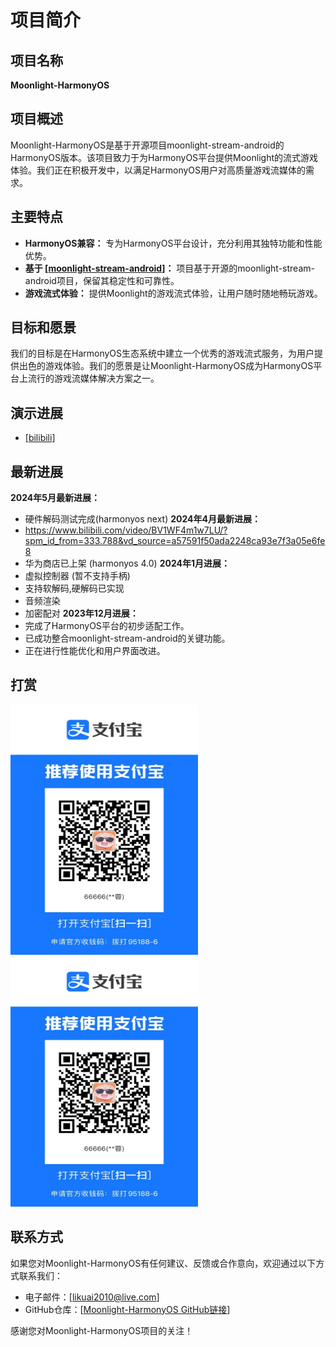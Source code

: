 # 项目简介

## 项目名称

**Moonlight-HarmonyOS**

## 项目概述

Moonlight-HarmonyOS是基于开源项目moonlight-stream-android的HarmonyOS版本。该项目致力于为HarmonyOS平台提供Moonlight的流式游戏体验。我们正在积极开发中，以满足HarmonyOS用户对高质量游戏流媒体的需求。

## 主要特点

- **HarmonyOS兼容：** 专为HarmonyOS平台设计，充分利用其独特功能和性能优势。
- **基于 [[moonlight-stream-android](https://github.com/moonlight-stream/moonlight-android/)]：** 项目基于开源的moonlight-stream-android项目，保留其稳定性和可靠性。
- **游戏流式体验：** 提供Moonlight的游戏流式体验，让用户随时随地畅玩游戏。

## 目标和愿景

我们的目标是在HarmonyOS生态系统中建立一个优秀的游戏流式服务，为用户提供出色的游戏体验。我们的愿景是让Moonlight-HarmonyOS成为HarmonyOS平台上流行的游戏流媒体解决方案之一。
## 演示进展
- [[bilibili](https://www.bilibili.com/video/BV1h5411y79y/?spm_id_from=pageDriver&vd_source=a57591f50ada2248ca93e7f3a05e6fe8)]
## 最新进展
**2024年5月最新进展：**
- 硬件解码测试完成(harmonyos next)
**2024年4月最新进展：**
- https://www.bilibili.com/video/BV1WF4m1w7LU/?spm_id_from=333.788&vd_source=a57591f50ada2248ca93e7f3a05e6fe8
- 华为商店已上架 (harmonyos 4.0)
**2024年1月进展：**
- 虚拟控制器 (暂不支持手柄)
- 支持软解码,硬解码已实现
- 音频渲染
- 加密配对
**2023年12月进展：**
- 完成了HarmonyOS平台的初步适配工作。
- 已成功整合moonlight-stream-android的关键功能。
- 正在进行性能优化和用户界面改进。

## 打赏

<img alt="支付宝" height="400" src="reward/alipay.jpg" width="300"/>
<img alt="微信" height="400" src="reward/alipay.jpg" width="300"/>


## 联系方式

如果您对Moonlight-HarmonyOS有任何建议、反馈或合作意向，欢迎通过以下方式联系我们：

- 电子邮件：[likuai2010@live.com]
- GitHub仓库：[[Moonlight-HarmonyOS GitHub链接](https://github.com/likuai2010/moonlight-harmonyos/)]

感谢您对Moonlight-HarmonyOS项目的关注！
